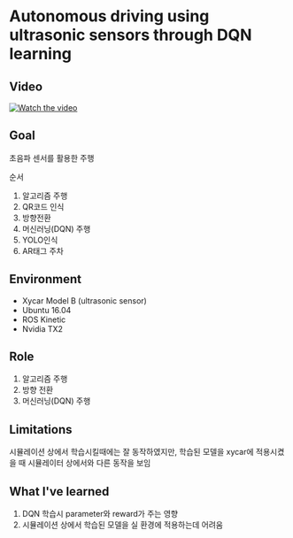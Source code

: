 # Autonomous driving using ultrasonic sensors through DQN learning
 
 ## Video
 [![Watch the video](https://img.youtube.com/vi/9c6YvIKOwF8/maxresdefault.jpg)](https://youtu.be/9c6YvIKOwF8)
 
 ## Goal
 
 초음파 센서를 활용한 주행
 
 순서
 1. 알고리즘 주행 
 2. QR코드 인식 
 3. 방향전환 
 4. 머신러닝(DQN) 주행 
 5. YOLO인식
 6. AR태그 주차

 ## Environment
 
 * Xycar Model B (ultrasonic sensor)
 * Ubuntu 16.04
 * ROS Kinetic
 * Nvidia TX2
 
 ## Role
 
 1. 알고리즘 주행
 2. 방향 전환
 3. 머신러닝(DQN) 주행
 
 ## Limitations
 
 시뮬레이션 상에서 학습시킬때에는 잘 동작하였지만, 학습된 모델을 xycar에 적용시켰을 때 시뮬레이터 상에서와 다른 동작을 보임


 ## What I've learned

 1. DQN 학습시 parameter와 reward가 주는 영향
 2. 시뮬레이션 상에서 학습된 모델을 실 환경에 적용하는데 어려움
